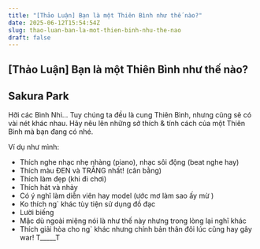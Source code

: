```yaml
---
title: "[Thảo Luận] Bạn là một Thiên Bình như thế nào?"
date: 2025-06-12T15:54:54Z
slug: thao-luan-ban-la-mot-thien-binh-nhu-the-nao
draft: false
---
```


## [Thảo Luận] Bạn là một Thiên Bình như thế nào?

## Sakura Park

Hỡi các Bình Nhi...
Tuy chúng ta đều là cung Thiên Bình, nhưng cũng sẽ có vài nét khác nhau. Hãy nêu lên những sở thích & tính cách của một Thiên Bình mà bạn đang có nhé. 
 
Ví dụ như mình:
- Thích nghe nhạc nhẹ nhàng (piano), nhạc sôi động (beat nghe hay)
- Thích màu ĐEN và TRẮNG nhất! (cân bằng)
- Thích làm đẹp (khi đi chơi)
- Thích hát và nhảy
- Có ý nghĩ làm diễn viên hay model (ước mơ làm sao ấy mừ )
- Ko thích ng` khác tùy tiện sử dụng đồ đạc
- Lười biếng
- Mặc dù ngoài miệng nói là như thế này nhưng trong lòng lại nghĩ khác
- Thích giải hòa cho ng` khác nhưng chính bản thân đôi lúc cũng hay gây war!  T_____T